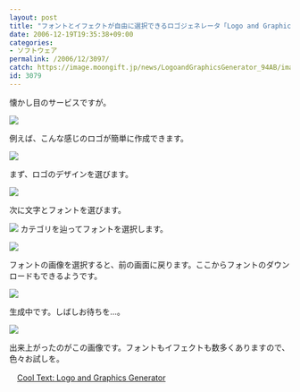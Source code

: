 ```yaml
---
layout: post
title: "フォントとイフェクトが自由に選択できるロゴジェネレータ「Logo and Graphics Generator」"
date: 2006-12-19T19:35:38+09:00
categories:
- ソフトウェア
permalink: /2006/12/3097/
catch: https://image.moongift.jp/news/LogoandGraphicsGenerator_94AB/image0_thumb5.png
id: 3079
---
```

懐かし目のサービスですが。

 

[![](https://image.moongift.jp/news/LogoandGraphicsGenerator_94AB/image0_thumb1.png)](https://image.moongift.jp/news/LogoandGraphicsGenerator_94AB/image03.png)

 

例えば、こんな感じのロゴが簡単に作成できます。

 

[![](https://image.moongift.jp/news/LogoandGraphicsGenerator_94AB/image0_thumb2.png)](https://image.moongift.jp/news/LogoandGraphicsGenerator_94AB/image06.png)

 

まず、ロゴのデザインを選びます。

 

[![](https://image.moongift.jp/news/LogoandGraphicsGenerator_94AB/image0_thumb3.png)](https://image.moongift.jp/news/LogoandGraphicsGenerator_94AB/image09.png)

 

次に文字とフォントを選びます。

 

[![](https://image.moongift.jp/news/LogoandGraphicsGenerator_94AB/image0_thumb5.png)](https://image.moongift.jp/news/LogoandGraphicsGenerator_94AB/image015.png) カテゴリを辿ってフォントを選択します。

 

[![](https://image.moongift.jp/news/LogoandGraphicsGenerator_94AB/image0_thumb7.png)](https://image.moongift.jp/news/LogoandGraphicsGenerator_94AB/image019.png)

 

フォントの画像を選択すると、前の画面に戻ります。ここからフォントのダウンロードもできるようです。

 

[![](https://image.moongift.jp/news/LogoandGraphicsGenerator_94AB/image0_thumb8.png)](https://image.moongift.jp/news/LogoandGraphicsGenerator_94AB/image022.png)

 

生成中です。しばしお待ちを…。

 

[![](https://image.moongift.jp/news/LogoandGraphicsGenerator_94AB/image0_thumb12.png)](https://image.moongift.jp/news/LogoandGraphicsGenerator_94AB/image028.png)

 

出来上がったのがこの画像です。フォントもイフェクトも数多くありますので、色々お試しを。

 

　[Cool Text: Logo and Graphics Generator](http://cooltext.com/)


